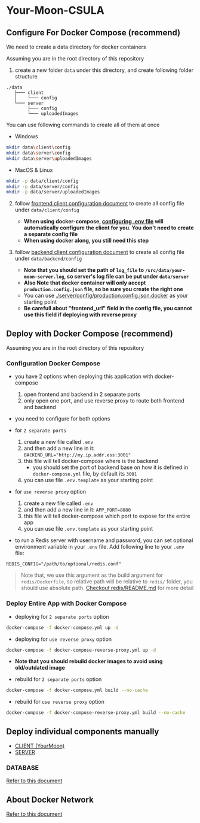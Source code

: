 
# Your-Moon-CSULA

## Configure For Docker Compose (recommend)

We need to create a data directory for docker containers

Assuming you are in the root directory of this repository

1. create a new folder `data` under this directory, and create following folder structure

```
./data
   ├─── client
   │    └─── config
   └─── server
        ├─── config
        └─── uploadedImages
```

You can use following commands to create all of them at once

* Windows

```sh
mkdir data\client\config
mkdir data\server\config
mkdir data\server\uploadedImages
```

* MacOS & Linux

```sh
mkdir -p data/client/config
mkdir -p data/server/config
mkdir -p data/server/uploadedImages
```

2. follow [frontend client configuration document](./client/README.md#configure) to create all config file under `data/client/config`
   * **When using docker-compose, [configuring .env file](#configure-for-docker-compose-recommend) will automatically configure the client for you. You don't need to create a separate config file**
   * **When using docker along, you still need this step**

3. follow [backend client configuration document](./server/README.md#configure) to create all config file under `data/backend/config`
   * **Note that you should set the path of `log_file` to `/src/data/your-moon-server.log`, so server's log file can be put under `data/server`**
   * **Also Note that docker container will only accept `production.config.json` file, so be sure you create the right one**
   * You can use [./server/config/production.config.json.docker](./server/config/production.config.json.docker) as your starting point
   * **Be carefull about "frontend_url" field in the config file, you cannot use this field if deploying with reverse proxy**


## Deploy with Docker Compose (recommend)

Assuming you are in the root directory of this repository

### Configuration Docker Compose

* you have 2 options when deploying this application with docker-compose
  1. open frontend and backend in 2 separate ports
  2. only open one port, and use reverse proxy to route both frontend and backend
* you need to configure for both options
* for `2 separate ports`
   1. create a new file called `.env`
   2. and then add a new line in it: `BACKEND_URL="http://my.ip.addr.ess:3001"`
   3. this file will tell docker-compose where is the backend
      * you should set the port of backend base on how it is defined in `docker-compose.yml` file, by default its `3001`
   4. you can use file `.env.template` as your starting point
* for `use reverse proxy` option
   1. create a new file called `.env`
   2. and then add a new line in it: `APP_PORT=8080`
   3. this file will tell docker-compose which port to expose for the entire app
   4. you can use file `.env.template` as your starting point

* to run a Redis server with username and password, you can set optional environment variable in your `.env` file. Add following line to your `.env` file:

```
REDIS_CONFIG="/path/to/optional/redis.conf"
```

> Note that, we use this argument as the build argument for `redis/Dockerfile`, so relative path will be relative to `redis/` folder, you should use absolute path. [Checkout redis/README.md](./redis/README.md) for more detail


### Deploy Entire App with Docker Compose

* deploying for `2 separate ports` option

```sh
docker-compose -f docker-compose.yml up -d
```

* deploying for `use reverse proxy` option

```sh
docker-compose -f docker-compose-reverse-proxy.yml up -d
```

* **Note that you should rebuild docker images to avoid using old/outdated image**

* rebuild for `2 separate ports` option
```sh
docker-compose -f docker-compose.yml build --no-cache
```

* rebuild for `use reverse proxy` option

```sh
docker-compose -f docker-compose-reverse-proxy.yml build --no-cache
```


## Deploy individual components manually

* [CLIENT (YourMoon)](./client/README.md)
* [SERVER](./server/README.md)


### DATABASE

[Refer to this document](./db/README.md)

## About Docker Network

[Refer to this document](./DockerNetwork.md)
